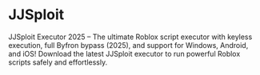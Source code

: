 # JJSploit
JJSploit Executor 2025 – The ultimate Roblox script executor with keyless execution, full Byfron bypass (2025), and support for Windows, Android, and iOS! Download the latest JJSploit executor to run powerful Roblox scripts safely and effortlessly. 
